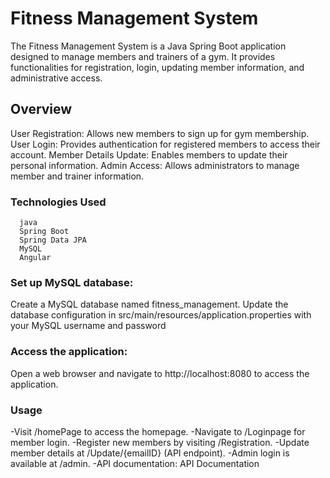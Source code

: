 
# Fitness Management System
The Fitness Management System is a Java Spring Boot application designed to manage members and trainers of a gym. It provides functionalities for registration, login, updating member information, and administrative access.
## Overview
User Registration: Allows new members to sign up for gym membership.
User Login: Provides authentication for registered members to access their account.
Member Details Update: Enables members to update their personal information.
Admin Access: Allows administrators to manage member and trainer information.
### Technologies Used
      java
      Spring Boot
      Spring Data JPA
      MySQL
      Angular
### Set up MySQL database:
Create a MySQL database named fitness_management.
Update the database configuration in src/main/resources/application.properties with your MySQL username and password
### Access the application:
Open a web browser and navigate to http://localhost:8080 to access the application.
### Usage
-Visit /homePage to access the homepage.
-Navigate to /Loginpage for member login.
-Register new members by visiting /Registration.
-Update member details at /Update/{emailID} (API endpoint).
-Admin login is available at /admin.
-API documentation: API Documentation
